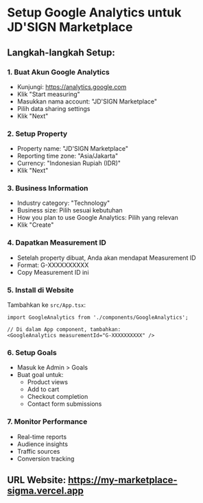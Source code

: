 # Setup Google Analytics untuk JD'SIGN Marketplace

## Langkah-langkah Setup:

### 1. Buat Akun Google Analytics
- Kunjungi: https://analytics.google.com
- Klik "Start measuring"
- Masukkan nama account: "JD'SIGN Marketplace"
- Pilih data sharing settings
- Klik "Next"

### 2. Setup Property
- Property name: "JD'SIGN Marketplace"
- Reporting time zone: "Asia/Jakarta"
- Currency: "Indonesian Rupiah (IDR)"
- Klik "Next"

### 3. Business Information
- Industry category: "Technology"
- Business size: Pilih sesuai kebutuhan
- How you plan to use Google Analytics: Pilih yang relevan
- Klik "Create"

### 4. Dapatkan Measurement ID
- Setelah property dibuat, Anda akan mendapat Measurement ID
- Format: G-XXXXXXXXXX
- Copy Measurement ID ini

### 5. Install di Website
Tambahkan ke `src/App.tsx`:

```tsx
import GoogleAnalytics from './components/GoogleAnalytics';

// Di dalam App component, tambahkan:
<GoogleAnalytics measurementId="G-XXXXXXXXXX" />
```

### 6. Setup Goals
- Masuk ke Admin > Goals
- Buat goal untuk:
  - Product views
  - Add to cart
  - Checkout completion
  - Contact form submissions

### 7. Monitor Performance
- Real-time reports
- Audience insights
- Traffic sources
- Conversion tracking

## URL Website: https://my-marketplace-sigma.vercel.app
